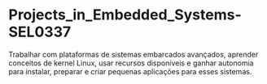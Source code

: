 # Projects_in_Embedded_Systems-SEL0337
Trabalhar com plataformas de sistemas embarcados avançados, aprender conceitos de kernel Linux, usar recursos disponíveis e ganhar autonomia para instalar, preparar e criar pequenas aplicações para esses sistemas.
